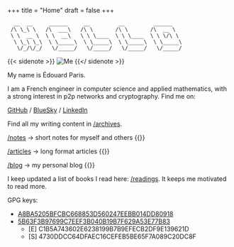 +++
title = "Home"
draft = false
+++

```ascii
  __  __     ______     __         __         ______
 /\ \_\ \   /\  ___\   /\ \       /\ \       /\  __ \
 \ \  __ \  \ \  __\   \ \ \____  \ \ \____  \ \ \/\ \
  \ \_\ \_\  \ \_____\  \ \_____\  \ \_____\  \ \_____\
   \/_/\/_/   \/_____/   \/_____/   \/_____/   \/_____/
```
{{< sidenote >}}
![Me](me.jpg)
{{</ sidenote >}}

My name is Édouard Paris.



I am a French engineer in computer science and applied mathematics,
with a strong interest in p2p networks and cryptography.
Find me on:

[GitHub](https://github.com/edouardparis)
/ [BlueSky](https://bsky.app/profile/edouard.paris)
/ [LinkedIn](https://www.linkedin.com/in/parisedouard/)



Find all my writing content in [/archives](/archives).

[/notes](/notes) -> short notes for myself and others
{{<latest section="notes">}}

[/articles](/articles) -> long format articles
{{<latest section="articles">}}

[/blog](/blog) -> my personal blog
{{<latest section="blog">}}

I keep updated a list of books I read here: [/readings](/readings).
It keeps me motivated to read more.

GPG keys:

- [A8BA5205BFCBC668853D560247EEBB014DD80918](/keys/A8BA5205BFCBC668853D560247EEBB014DD80918.asc)
- [5B63F3B97699C7EEF3B040B19B7F629A53E77B83](/keys/5B63F3B97699C7EEF3B040B19B7F629A53E77B83.asc)
  - [E] C1B5A743602E6238199B7B9EFECB2DF9E139621D
  - [S] 4730DDCC64DFAEC16CEFEB5BE65F7A089C20DC8F
